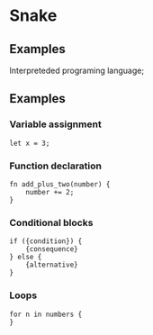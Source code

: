 # Snake

## Examples

Interpreteded programing language;

## Examples

### Variable assignment

```
let x = 3;
```

### Function declaration
```
fn add_plus_two(number) {
    number += 2;
}
```

### Conditional blocks

```
if ({condition}) {
    {consequence}
} else {
    {alternative}
}
```

### Loops

```
for n in numbers {
}
```
